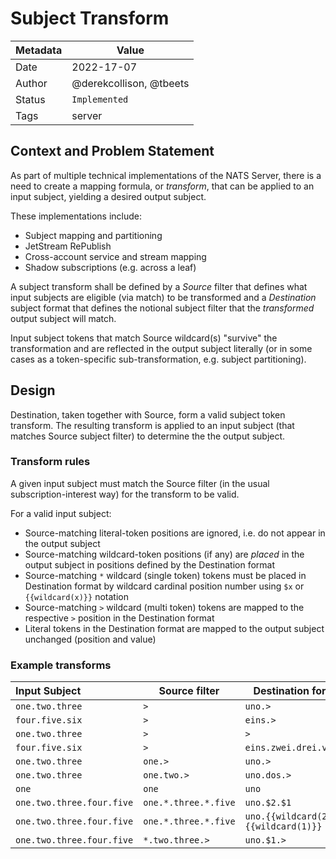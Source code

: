 # Subject Transform

| Metadata | Value                   |
|----------|-------------------------|
| Date     | 2022-17-07              |
| Author   | @derekcollison, @tbeets |
| Status   | `Implemented`           |
| Tags     | server                  |

## Context and Problem Statement

As part of multiple technical implementations of the NATS Server, there is a need to create a mapping formula, or _transform_, that
can be applied to an input subject, yielding a desired output subject.

These implementations include:

* Subject mapping and partitioning
* JetStream RePublish
* Cross-account service and stream mapping
* Shadow subscriptions (e.g. across a leaf)

A subject transform shall be defined by a _Source_ filter that defines what input subjects are eligible (via match) to be
transformed and a _Destination_ subject format that defines the notional subject filter that the _transformed_ output 
subject will match.

Input subject tokens that match Source wildcard(s) "survive" the transformation and are reflected in the output
subject literally (or in some cases as a token-specific sub-transformation, e.g. subject partitioning).

## Design

Destination, taken together with Source, form a valid subject token transform. The resulting transform 
is applied to an input subject (that matches Source subject filter) to determine the the output subject.

### Transform rules

A given input subject must match the Source filter (in the usual subscription-interest way) for the transform to be valid. 

For a valid input subject:

* Source-matching literal-token positions are ignored, i.e. do not appear in the output subject
* Source-matching wildcard-token positions (if any) are _placed_ in the output subject in positions defined by the Destination format
* Source-matching `*` wildcard (single token) tokens must be placed in Destination format by wildcard cardinal position number using `$x` or `{{wildcard(x)}}` notation
* Source-matching `>` wildcard (multi token) tokens are mapped to the respective `>` position in the Destination format
* Literal tokens in the Destination format are mapped to the output subject unchanged (position and value)

### Example transforms

| Input Subject           | Source filter        | Destination format                   | Output Subject                    |
|:------------------------|----------------------|--------------------------------------|-----------------------------------|
| `one.two.three`           | `>`                   | `uno.>`                              | `uno.one.two.three`                 |
| `four.five.six`           | `>`                   | `eins.>`                             | `eins.four.five.six`                | 
| `one.two.three`           | `>`                   | `>`                                  | `one.two.three`                     | 
| `four.five.six`           | `>`                   | `eins.zwei.drei.vier.>`              | `eins.zwei.drei.vier.four.five.six` | 
| `one.two.three`           | `one.>`                | `uno.>`                               | `uno.two.three`                     |
| `one.two.three`           | `one.two.>`            | `uno.dos.>`                           | `uno.dos.three`                     |
| `one`                     | `one`                  | `uno`                                 | `uno`                               |
| `one.two.three.four.five` | `one.*.three.*.five` | `uno.$2.$1`                           | `uno.four.two`                      |
| `one.two.three.four.five` | `one.*.three.*.five`  | `uno.{{wildcard(2)}}.{{wildcard(1)}}` | `uno.four.two`                      |
| `one.two.three.four.five` | `*.two.three.>`        | `uno.$1.>`                             | `uno.one.four.five`                 |


